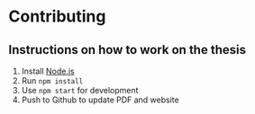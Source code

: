 Contributing
============

Instructions on how to work on the thesis
-----------------------------------------

1.	Install [Node.js](https://nodejs.org/)
2.	Run `npm install`
3.	Use `npm start` for development
4.	Push to Github to update PDF and website
